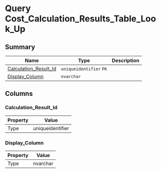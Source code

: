 # Query Cost_Calculation_Results_Table_Look_Up


## Summary

| Name | Type | Description |
| - | - | --- |
|[Calculation_Result_Id](#calculation_result_id)|`uniqueidentifier` `PK`||
|[Display_Column](#display_column)|`nvarchar` ||

## Columns

### Calculation_Result_Id

| Property | Value |
| - | - |
|Type|uniqueidentifier|

### Display_Column

| Property | Value |
| - | - |
|Type|nvarchar|


